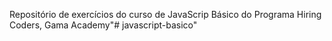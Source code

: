 Repositório de exercícios do curso de JavaScrip Básico do Programa Hiring Coders, Gama Academy"# javascript-basico" 
